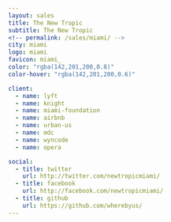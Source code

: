 ```yaml
---
layout: sales
title: The New Tropic
subtitle: The New Tropic 
<!-- permalink: /sales/miami/ -->
city: miami
logo: miami
favicon: miami_
color: "rgba(142,201,200,0.8)"
color-hover: "rgba(142,201,200,0.6)"

client:
  - name: lyft
  - name: knight
  - name: miami-foundation
  - name: airbnb
  - name: urban-us
  - name: mdc
  - name: wyncode
  - name: opera

social:
  - title: twitter
    url: http://twitter.com/newtropicmiami/
  - title: facebook
    url: http://facebook.com/newtropicmiami/
  - title: github
    url: https://github.com/wherebyus/
---
```


